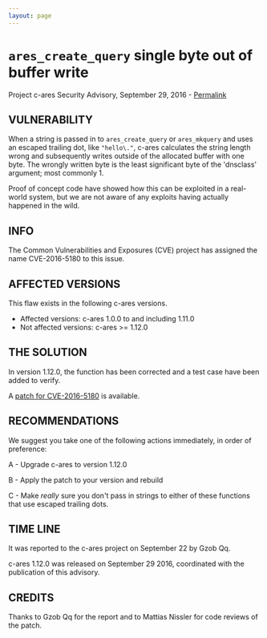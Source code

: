 ```yaml
---
layout: page
---
```

`ares_create_query` single byte out of buffer write
=================================================

Project c-ares Security Advisory, September 29, 2016 -
[Permalink](https://c-ares.org/adv_20160929.html)

VULNERABILITY
-------------

When a string is passed in to `ares_create_query` or `ares_mkquery` and uses
an escaped trailing dot, like `"hello\."`, c-ares calculates the string length
wrong and subsequently writes outside of the allocated buffer with one byte.
The wrongly written byte is the least significant byte of the 'dnsclass'
argument; most commonly 1.

Proof of concept code have showed how this can be exploited in a real-world
system, but we are not aware of any exploits having actually happened in the
wild.

INFO
----

The Common Vulnerabilities and Exposures (CVE) project has assigned the name
CVE-2016-5180 to this issue.

AFFECTED VERSIONS
-----------------

This flaw exists in the following c-ares versions.

- Affected versions: c-ares 1.0.0 to and including 1.11.0
- Not affected versions: c-ares >= 1.12.0

THE SOLUTION
------------

In version 1.12.0, the function has been corrected and a test case have been
added to verify.

A [patch for CVE-2016-5180](https://c-ares.org/CVE-2016-5180.patch) is
available.

RECOMMENDATIONS
---------------

We suggest you take one of the following actions immediately, in order of
preference:

 A - Upgrade c-ares to version 1.12.0

 B - Apply the patch to your version and rebuild

 C - Make *really* sure you don't pass in strings to either of these functions
     that use escaped trailing dots.

TIME LINE
---------

It was reported to the c-ares project on September 22 by Gzob Qq.

c-ares 1.12.0 was released on September 29 2016, coordinated with the
publication of this advisory.

CREDITS
-------

Thanks to Gzob Qq for the report and to Mattias Nissler for code reviews of
the patch.
